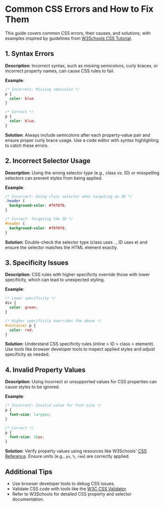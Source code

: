 # Common CSS Errors and How to Fix Them

This guide covers common CSS errors, their causes, and solutions, with examples inspired by guidelines from [W3Schools CSS Tutorial](https://www.w3schools.com/css/).

## 1. Syntax Errors
**Description**: Incorrect syntax, such as missing semicolons, curly braces, or incorrect property names, can cause CSS rules to fail.

**Example**:
```css
/* Incorrect: Missing semicolon */
p {
  color: blue
}

/* Correct */
p {
  color: blue;
}
```

**Solution**: Always include semicolons after each property-value pair and ensure proper curly brace usage. Use a code editor with syntax highlighting to catch these errors.

## 2. Incorrect Selector Usage
**Description**: Using the wrong selector type (e.g., class vs. ID) or misspelling selectors can prevent styles from being applied.

**Example**:
```css
/* Incorrect: Using class selector when targeting an ID */
.header {
  background-color: #f0f0f0;
}

/* Correct: Targeting the ID */
#header {
  background-color: #f0f0f0;
}
```

**Solution**: Double-check the selector type (class uses `.`, ID uses `#`) and ensure the selector matches the HTML element exactly.

## 3. Specificity Issues
**Description**: CSS rules with higher specificity override those with lower specificity, which can lead to unexpected styling.

**Example**:
```css
/* Lower specificity */
div {
  color: green;
}

/* Higher specificity overrides the above */
#container p {
  color: red;
}
```

**Solution**: Understand CSS specificity rules (inline > ID > class > element). Use tools like browser developer tools to inspect applied styles and adjust specificity as needed.

## 4. Invalid Property Values
**Description**: Using incorrect or unsupported values for CSS properties can cause styles to be ignored.

**Example**:
```css
/* Incorrect: Invalid value for font-size */
p {
  font-size: largepx;
}

/* Correct */
p {
  font-size: 16px;
}
```

**Solution**: Verify property values using resources like W3Schools' [CSS Reference](https://www.w3schools.com/cssref/). Ensure units (e.g., `px`, `%`, `rem`) are correctly applied.

## Additional Tips
- Use browser developer tools to debug CSS issues.
- Validate CSS code with tools like the [W3C CSS Validator](https://jigsaw.w3.org/css-validator/).
- Refer to W3Schools for detailed CSS property and selector documentation.
